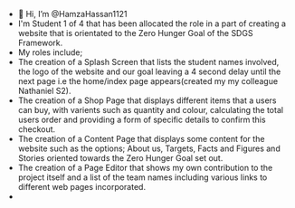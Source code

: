 - 👋 Hi, I’m @HamzaHassan1121
- I'm Student 1 of 4 that has been allocated the role in a part of creating a website that is orientated to the Zero Hunger Goal of the SDGS Framework.
- My roles include;
- The creation of a Splash Screen that lists the student names involved, the logo of the website and our goal leaving a 4 second delay until the next page i.e the home/index page appears(created my my colleague Nathaniel S2).
- The creation of a Shop Page that displays different items that a users can buy, with varients such as quantity and colour, calculating the total users order and providing a form of specific details to confirm this checkout.
- The creation of a Content Page that displays some content for the website such as the options; About us, Targets, Facts and Figures and Stories oriented towards the Zero Hunger Goal set out.
- The creation of a Page Editor that shows my own contribution to the project itself and a list of the team names including various links to different web pages incorporated.
- 


<!---
HamzaHassan1121/HamzaHassan1121 is a ✨ special ✨ repository because its `README.md` (this file) appears on your GitHub profile.
You can click the Preview link to take a look at your changes.
--->
